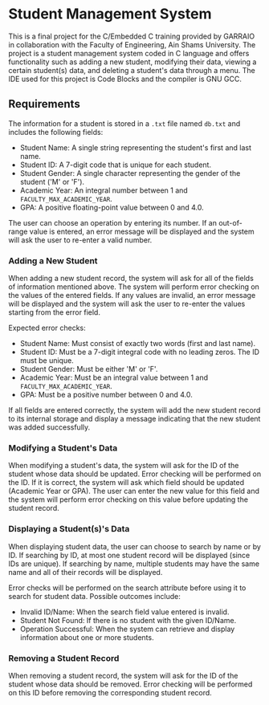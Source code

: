 # Student Management System

This is a final project for the C/Embedded C training provided by GARRAIO in collaboration with the Faculty of Engineering, Ain Shams University. The project is a student management system coded in C language and offers functionality such as adding a new student, modifying their data, viewing a certain student(s) data, and deleting a student's data through a menu. The IDE used for this project is Code Blocks and the compiler is GNU GCC.

## Requirements

The information for a student is stored in a `.txt` file named `db.txt` and includes the following fields:
- Student Name: A single string representing the student's first and last name.
- Student ID: A 7-digit code that is unique for each student.
- Student Gender: A single character representing the gender of the student ('M' or 'F').
- Academic Year: An integral number between 1 and `FACULTY_MAX_ACADEMIC_YEAR`.
- GPA: A positive floating-point value between 0 and 4.0.

The user can choose an operation by entering its number. If an out-of-range value is entered, an error message will be displayed and the system will ask the user to re-enter a valid number.

### Adding a New Student

When adding a new student record, the system will ask for all of the fields of information mentioned above. The system will perform error checking on the values of the entered fields. If any values are invalid, an error message will be displayed and the system will ask the user to re-enter the values starting from the error field.

Expected error checks:
- Student Name: Must consist of exactly two words (first and last name).
- Student ID: Must be a 7-digit integral code with no leading zeros. The ID must be unique.
- Student Gender: Must be either 'M' or 'F'.
- Academic Year: Must be an integral value between 1 and `FACULTY_MAX_ACADEMIC_YEAR`.
- GPA: Must be a positive number between 0 and 4.0.

If all fields are entered correctly, the system will add the new student record to its internal storage and display a message indicating that the new student was added successfully.

### Modifying a Student's Data

When modifying a student's data, the system will ask for the ID of the student whose data should be updated. Error checking will be performed on the ID. If it is correct, the system will ask which field should be updated (Academic Year or GPA). The user can enter the new value for this field and the system will perform error checking on this value before updating the student record.

### Displaying a Student(s)'s Data

When displaying student data, the user can choose to search by name or by ID. If searching by ID, at most one student record will be displayed (since IDs are unique). If searching by name, multiple students may have the same name and all of their records will be displayed.

Error checks will be performed on the search attribute before using it to search for student data. Possible outcomes include:
- Invalid ID/Name: When the search field value entered is invalid.
- Student Not Found: If there is no student with the given ID/Name.
- Operation Successful: When the system can retrieve and display information about one or more students.

### Removing a Student Record

When removing a student record, the system will ask for the ID of the student whose data should be removed. Error checking will be performed on this ID before removing the corresponding student record.
